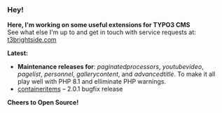 ### Hey!

**Here, I'm working on some useful extensions for TYPO3 CMS**<br />See what else I'm up to and get in touch with service requests at: [t3brightside.com](https://t3brightside.com)

**Latest:**<br />
- **Maintenance releases for**: *paginatedprocessors*, *youtubevideo*, *pagelist*, *personnel*, *gallerycontent*, and *advancedtitle*. To make it all play well with PHP 8.1 and elliminate PHP warnings.<br />
- [containeritems](https://github.com/t3brightside/containeritems) – 2.0.1 bugfix release<br />

**Cheers to Open Source!**
